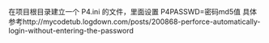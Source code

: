 在项目根目录建立一个 P4.ini 的文件，里面设置 P4PASSWD=密码md5值
具体参考http://mycodetub.logdown.com/posts/200868-perforce-automatically-login-without-entering-the-password